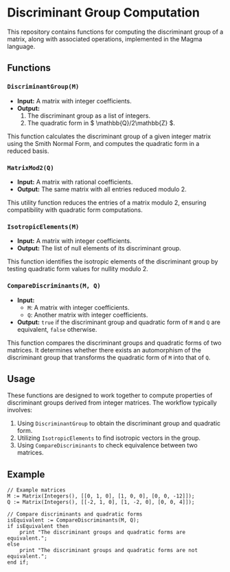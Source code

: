 # Discriminant Group Computation

This repository contains functions for computing the discriminant group of a matrix, along with associated operations, implemented in the Magma language.

## Functions

### `DiscriminantGroup(M)`
- **Input:** A matrix with integer coefficients.
- **Output:** 
  1. The discriminant group as a list of integers.
  2. The quadratic form in $ \mathbb{Q}/2\mathbb{Z} $.

This function calculates the discriminant group of a given integer matrix using the Smith Normal Form, and computes the quadratic form in a reduced basis.

### `MatrixMod2(Q)`
- **Input:** A matrix with rational coefficients.
- **Output:** The same matrix with all entries reduced modulo 2.

This utility function reduces the entries of a matrix modulo 2, ensuring compatibility with quadratic form computations.

### `IsotropicElements(M)`
- **Input:** A matrix with integer coefficients.
- **Output:** The list of null elements of its discriminant group.

This function identifies the isotropic elements of the discriminant group by testing quadratic form values for nullity modulo 2.

### `CompareDiscriminants(M, Q)`
- **Input:** 
  - `M`: A matrix with integer coefficients.
  - `Q`: Another matrix with integer coefficients.
- **Output:** `true` if the discriminant group and quadratic form of `M` and `Q` are equivalent, `false` otherwise.

This function compares the discriminant groups and quadratic forms of two matrices. It determines whether there exists an automorphism of the discriminant group that transforms the quadratic form of `M` into that of `Q`.

## Usage

These functions are designed to work together to compute properties of discriminant groups derived from integer matrices. The workflow typically involves:
1. Using `DiscriminantGroup` to obtain the discriminant group and quadratic form.
2. Utilizing `IsotropicElements` to find isotropic vectors in the group.
3. Using `CompareDiscriminants` to check equivalence between two matrices.

## Example

```magma
// Example matrices
M := Matrix(Integers(), [[0, 1, 0], [1, 0, 0], [0, 0, -12]]);
Q := Matrix(Integers(), [[-2, 1, 0], [1, -2, 0], [0, 0, 4]]);

// Compare discriminants and quadratic forms
isEquivalent := CompareDiscriminants(M, Q);
if isEquivalent then
    print "The discriminant groups and quadratic forms are equivalent.";
else
    print "The discriminant groups and quadratic forms are not equivalent.";
end if;
